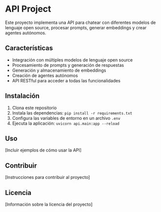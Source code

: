 # API Project

Este proyecto implementa una API para chatear con diferentes modelos de lenguaje open source, procesar prompts, generar embeddings y crear agentes autónomos.

## Características

- Integración con múltiples modelos de lenguaje open source
- Procesamiento de prompts y generación de respuestas
- Generación y almacenamiento de embeddings
- Creación de agentes autónomos
- API RESTful para acceder a todas las funcionalidades

## Instalación

1. Clona este repositorio
2. Instala las dependencias: `pip install -r requirements.txt`
3. Configura las variables de entorno en un archivo `.env`
4. Ejecuta la aplicación: `uvicorn api.main:app --reload`

## Uso

[Incluir ejemplos de cómo usar la API]

## Contribuir

[Instrucciones para contribuir al proyecto]

## Licencia

[Información sobre la licencia del proyecto]